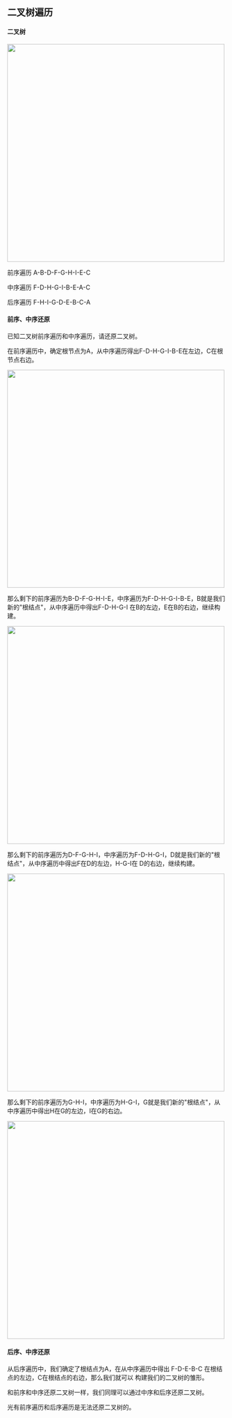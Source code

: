## 二叉树遍历

#### 二叉树

<img src="full.jpg" width=500>

前序遍历 A-B-D-F-G-H-I-E-C

中序遍历 F-D-H-G-I-B-E-A-C

后序遍历 F-H-I-G-D-E-B-C-A

#### 前序、中序还原

已知二叉树前序遍历和中序遍历，请还原二叉树。

在前序遍历中，确定根节点为A，从中序遍历得出F-D-H-G-I-B-E在左边，C在根节点右边。

<img src="1.png" width=500>

那么剩下的前序遍历为B-D-F-G-H-I-E，中序遍历为F-D-H-G-I-B-E，B就是我们新的"根结点"，从中序遍历中得出F-D-H-G-I
在B的左边，E在B的右边，继续构建。

<img src="2.jpg" width=500>

那么剩下的前序遍历为D-F-G-H-I，中序遍历为F-D-H-G-I，D就是我们新的"根结点"，从中序遍历中得出F在D的左边，H-G-I在
D的右边，继续构建。

<img src="3.jpg" width=500>

那么剩下的前序遍历为G-H-I，中序遍历为H-G-I，G就是我们新的"根结点"，从中序遍历中得出H在G的左边，I在G的右边。

<img src="4.jpg" width=500>

#### 后序、中序还原

从后序遍历中，我们确定了根结点为A，在从中序遍历中得出 F-D-E-B-C 在根结点的左边，C在根结点的右边，那么我们就可以
构建我们的二叉树的雏形。		

和前序和中序还原二叉树一样，我们同理可以通过中序和后序还原二叉树。

光有前序遍历和后序遍历是无法还原二叉树的。
